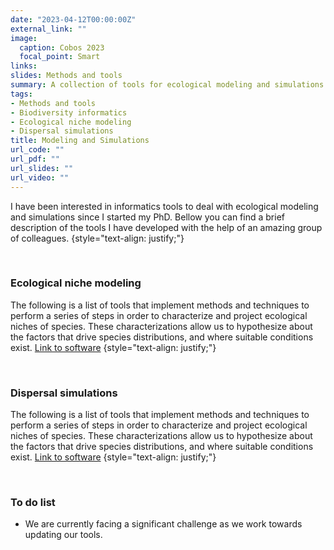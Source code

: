 ```yaml
---
date: "2023-04-12T00:00:00Z"
external_link: ""
image:
  caption: Cobos 2023
  focal_point: Smart
links:
slides: Methods and tools
summary: A collection of tools for ecological modeling and simulations.
tags:
- Methods and tools
- Biodiversity informatics
- Ecological niche modeling
- Dispersal simulations
title: Modeling and Simulations
url_code: ""
url_pdf: ""
url_slides: ""
url_video: ""
---
```


I have been interested in informatics tools to deal with ecological modeling 
and simulations since I started my PhD. Bellow you can find a brief description
of the tools I have developed with the help of an amazing group of colleagues.
{style="text-align: justify;"}

<br>

### Ecological niche modeling

The following is a list of tools that implement methods and techniques to 
perform a series of steps in order to characterize and project ecological niches 
of species. These characterizations allow us to
hypothesize about the factors that drive species distributions, and where 
suitable conditions exist. 
[Link to software](/software/)
{style="text-align: justify;"}

<br>

### Dispersal simulations

The following is a list of tools that implement methods and techniques to 
perform a series of steps in order to characterize and project ecological niches 
of species. These characterizations allow us to
hypothesize about the factors that drive species distributions, and where 
suitable conditions exist. 
[Link to software](/software/grinnell/)
{style="text-align: justify;"}

<br>

### To do list

- We are currently facing a significant challenge as we work towards updating our tools.

<br>